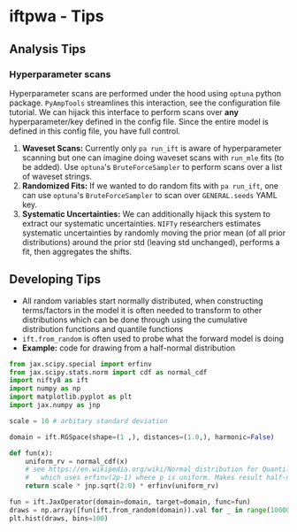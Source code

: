 # iftpwa - Tips

## Analysis Tips

### Hyperparameter scans
Hyperparameter scans are performed under the hood using `optuna` python package. `PyAmpTools` streamlines this interaction, see the configuration file tutorial. We can hijack this interface to perform scans over **any** hyperparameter/key defined in the config file. Since the entire model is defined in this config file, you have full control.

1. **Waveset Scans:** Currently only `pa run_ift` is aware of hyperparameter scanning but one can imagine doing waveset scans with `run_mle` fits (to be added). Use `optuna`'s `BruteForceSampler` to perform scans over a list of waveset strings.
2. **Randomized Fits:** If we wanted to do random fits with `pa run_ift`, one can use `optuna`'s `BruteForceSampler` to scan over `GENERAL.seeds` YAML key.
3. **Systematic Uncertainties:** We can additionally hijack this system to extract our systematic uncertainties. `NIFTy` researchers estimates systematic uncertainties by randomly moving the prior mean (of all prior distributions) around the prior std (leaving std unchanged), performs a fit, then aggregates the shifts. 

## Developing Tips
- All random variables start normally distributed, when constructing terms/factors in the model it is often needed to transform to other distributions which can be done through using the cumulative distribution functions and quantile functions
- `ift.from_random` is often used to probe what the forward model is doing
- **Example:** code for drawing from a half-normal distribution

```python
from jax.scipy.special import erfinv
from jax.scipy.stats.norm import cdf as normal_cdf
import nifty8 as ift
import numpy as np
import matplotlib.pyplot as plt
import jax.numpy as jnp

scale = 10 # arbitary standard deviation

domain = ift.RGSpace(shape=(1 ,), distances=(1.0,), harmonic=False)

def fun(x):
    uniform_rv = normal_cdf(x)
    # see https://en.wikipedia.org/wiki/Normal_distribution for Quantile function
    #   which uses erfinv(2p-1) where p is uniform. Makes result half-normal instead of normal
    return scale * jnp.sqrt(2.0) * erfinv(uniform_rv)

fun = ift.JaxOperator(domain=domain, target=domain, func=fun)
draws = np.array([fun(ift.from_random(domain)).val for _ in range(10000)]).flatten()
plt.hist(draws, bins=100)
```